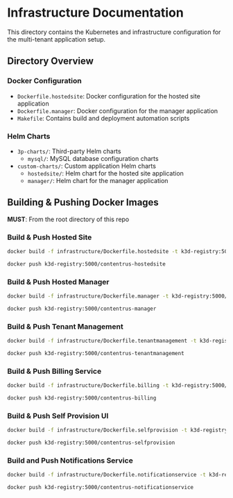 # Infrastructure Documentation

This directory contains the Kubernetes and infrastructure configuration for the multi-tenant application setup.

## Directory Overview

### Docker Configuration
- `Dockerfile.hostedsite`: Docker configuration for the hosted site application
- `Dockerfile.manager`: Docker configuration for the manager application
- `Makefile`: Contains build and deployment automation scripts

### Helm Charts
- `3p-charts/`: Third-party Helm charts
    - `mysql/`: MySQL database configuration charts
- `custom-charts/`: Custom application Helm charts
    - `hostedsite/`: Helm chart for the hosted site application
    - `manager/`: Helm chart for the manager application


## Building & Pushing Docker Images

**MUST**: From the root directory of this repo

### Build & Push Hosted Site
```bash
docker build -f infrastructure/Dockerfile.hostedsite -t k3d-registry:5000/contentrus-hostedsite .
```
```bash
docker push k3d-registry:5000/contentrus-hostedsite
```

### Build & Push Hosted Manager
```bash
docker build -f infrastructure/Dockerfile.manager -t k3d-registry:5000/contentrus-manager .
```
```bash
docker push k3d-registry:5000/contentrus-manager
```

### Build & Push Tenant Management
```bash
docker build -f infrastructure/Dockerfile.tenantmanagement -t k3d-registry:5000/contentrus-tenantmanagement .
```
```bash
docker push k3d-registry:5000/contentrus-tenantmanagement
```

### Build & Push Billing Service
```bash
docker build -f infrastructure/Dockerfile.billing -t k3d-registry:5000/contentrus-billing .
```
```bash
docker push k3d-registry:5000/contentrus-billing
```

### Build & Push Self Provision UI
```bash
docker build -f infrastructure/Dockerfile.selfprovision -t k3d-registry:5000/contentrus-selfprovision .
```
```bash
docker push k3d-registry:5000/contentrus-selfprovision
```

### Build and Push Notifications Service
```bash
docker build -f infrastructure/Dockerfile.notificationservice -t k3d-registry:5000/contentrus-notificationservice .
```
```bash
docker push k3d-registry:5000/contentrus-notificationservice
```